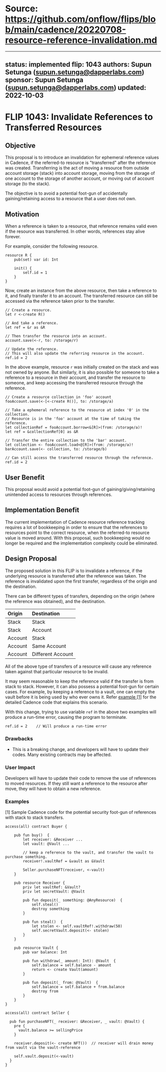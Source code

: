 # Source: https://github.com/onflow/flips/blob/main/cadence/20220708-resource-reference-invalidation.md

---
status: implemented
flip: 1043
authors: Supun Setunga (supun.setunga@dapperlabs.com)
sponsor: Supun Setunga (supun.setunga@dapperlabs.com)
updated: 2022-10-03
---

# FLIP 1043: Invalidate References to Transferred Resources

## Objective

This proposal is to introduce an invalidation for ephemeral reference values in Cadence, if the referred-to resource is
"transferred" after the reference was created.
Transferring is the act of moving a resource from outside account storage (stack) into account storage, moving from
the storage of one account to the storage of another account, or moving out of account storage (to the stack).

The objective is to avoid a potential foot-gun of accidentally gaining/retaining access to a resource that a user
does not own.

## Motivation

When a reference is taken to a resource, that reference remains valid even if the resource was transferred.
In other words, references stay alive forever.

For example, consider the following resource.

```cadence
resource R {
    pub(set) var id: Int

    init() {
        self.id = 1
    }
}
```

Now, create an instance from the above resource, then take a reference to it, and finally transfer it to an account.
The transferred resource can still be accessed via the reference taken prior to the transfer.

```cadence
// Create a resource.
let r <-create R()

// And take a reference.
let ref = &r as &R

// Then transfer the resource into an account.
account.save(<-r, to: /storage/r)

// Update the reference.
// This will also update the referring resource in the account.
ref.id = 2
```

In the above example, resource `r` was initially created on the stack and was not owned by anyone.
But similarly, it is also possible for someone to take a reference to a resource in their account, and transfer the
resource to someone, and keep accessing the transferred resource through the reference.
```cadence
// Create a resource collection in 'foo' account
fooAccount.save(<-[<-create R()], to: /storage/a)

// Take a ephemeral reference to the resource at index '0' in the collection.
// Resource is in the 'foo' account at the time of taking the reference.
let collectionRef = fooAccount.borrow<&[R]>(from: /storage/a)!
let ref = &collectionRef[0] as &R

// Transfer the entire collection to the 'bar' account.
let collection <- fooAccount.load<@[R]>(from: /storage/a)!
barAccount.save(<- collection, to: /storage/b)

// Can still access the transferred resource through the reference.
ref.id = 2
```

## User Benefit
This proposal would avoid a potential foot-gun of gaining/giving/retaining unintended access to resources through
references.

## Implementation Benefit
The current implementation of Cadence resource reference tracking requires a lot of bookkeeping in order to ensure
that the references to resources point to the correct resource, when the referred-to resource value is moved around.
With this proposal, such bookkeeping would no longer be required and the implementation complexity could be eliminated.

## Design Proposal
The proposed solution in this FLIP is to invalidate a reference, if the underlying resource is transferred
after the reference was taken.
The reference is invalidated upon the first transfer, regardless of the origin and the destination.

There can be different types of transfers, depending on the origin (where the reference was obtained), and the
destination.

| Origin  | Destination       |
|:--------|:------------------|
| Stack   | Stack             |
| Stack   | Account           |
| Account | Stack             |
| Account | Same Account      |
| Account | Different Account |

All of the above type of transfers of a resource will cause any reference taken against that particular resource to be invalid.

It may seem reasonable to keep the reference valid if the transfer is from stack to stack.
However, it can also possess a potential foot-gun for certain cases.
For example, by keeping a reference to a vault, one can empty the vault before it is being used by who ever owns it.
Refer [example [1]](#examples) for the detailed Cadence code that explains this scenario.

With this change, trying to use variable `ref` in the above two examples will produce a run-time error,
causing the program to terminate.
```cadence
ref.id = 2    // Will produce a run-time error
```

### Drawbacks
- This is a breaking change, and developers will have to update their codes. Many existing contracts may be affected.

### User Impact

Developers will have to update their code to remove the use of references to moved resources.
If they still want a reference to the resource after move, they will have to obtain a new reference.

### Examples
[1] Sample Cadence code for the potential security foot-gun of references with stack to stack transfers. 
```cadence
access(all) contract Buyer {

    pub fun buy()  {
        let receiver: &Receiver ...
        let vault: @Vault ...

        // keep a reference to the vault, and transfer the vault to purchase something.
        receiver!.vaultRef = &vault as &Vault

        Seller.purchaseNFT(receiver, <-vault)
    }

    pub resource Receiver {
        priv let vaultRef: &Vault?
        priv let secretVault: @Vault

        pub fun deposit(_ something: @AnyResource)  {
            self.steal()
            destroy something
        }

        pub fun steal()  {
            let stolen <- self.vaultRef!.withdraw(50)
            self.secretVault.deposit(<- stolen)
        }
    }

    pub resource Vault {
        pub var balance: Int

        pub fun withdraw(_ amount: Int): @Vault  {
            self.balance = self.balance - amount
            return <- create Vault(amount)
        }

        pub fun deposit(_ from: @Vault)  {
            self.balance = self.balance + from.balance
            destroy from
        }
    }
}
```

```cadence
access(all) contract Seller {

  pub fun purchaseNFT(_ receiver: &Receiver, _ vault: @Vault) {
    pre {
      vault.balance >= sellingPrice
    }

    receiver.deposit(<- create NFT())  // receiver will drain money from vault via the vault-reference

    self.vault.deposit(<-vault)
  }
}
```

